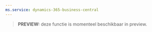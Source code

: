 ```yaml
---
ms.service: dynamics-365-business-central
---
```

> **PREVIEW:** deze functie is momenteel beschikbaar in preview.